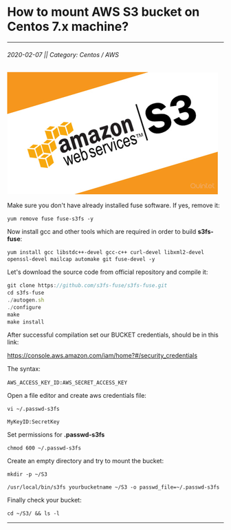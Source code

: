 
# How to mount AWS S3 bucket on Centos 7.x machine?
---
###### 2020-02-07 || Category: Centos / AWS

![MysqlDump](https://raw.githubusercontent.com/pr0logas/blog.prologas/master/assets/images/Amazon_web_services_S3.jpg)

Make sure you don't have already installed fuse software. If yes, remove it:

```
yum remove fuse fuse-s3fs -y
```

Now install gcc and other tools which are required in order to build **s3fs-fuse**:
```
yum install gcc libstdc++-devel gcc-c++ curl-devel libxml2-devel openssl-devel mailcap automake git fuse-devel -y
```

Let's download the source code from official repository and compile it:

``` js
git clone https://github.com/s3fs-fuse/s3fs-fuse.git
cd s3fs-fuse
./autogen.sh
./configure
make
make install
```

After successful compilation set our BUCKET credentials, should be in this link:

https://console.aws.amazon.com/iam/home?#/security_credentials

The syntax:

```AWS_ACCESS_KEY_ID:AWS_SECRET_ACCESS_KEY```

Open a file editor and create aws credentials file:

```
vi ~/.passwd-s3fs
```

```
MyKeyID:SecretKey
```

Set permissions for **.passwd-s3fs**
```
chmod 600 ~/.passwd-s3fs
```

Create an empty directory and try to mount the bucket:

```
mkdir -p ~/S3
```
```
/usr/local/bin/s3fs yourbucketname ~/S3 -o passwd_file=~/.passwd-s3fs
```

Finally check your bucket:
```
cd ~/S3/ && ls -l
```
---